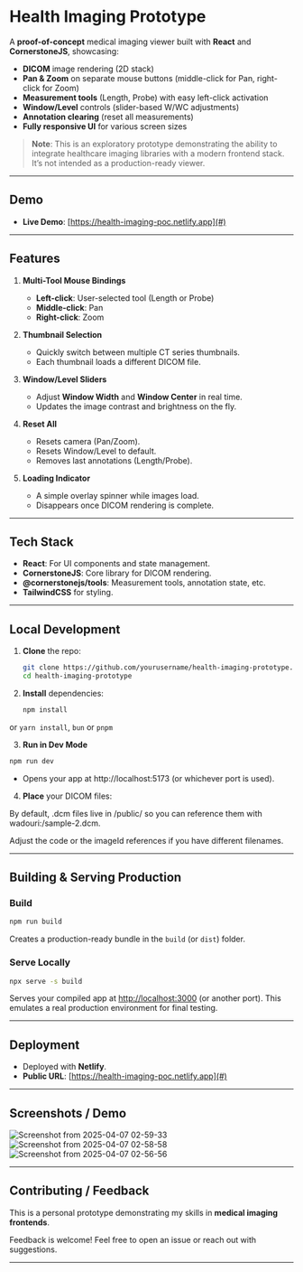 # Health Imaging Prototype

A **proof-of-concept** medical imaging viewer built with **React** and **CornerstoneJS**, showcasing:

- **DICOM** image rendering (2D stack)  
- **Pan & Zoom** on separate mouse buttons (middle-click for Pan, right-click for Zoom)  
- **Measurement tools** (Length, Probe) with easy left-click activation  
- **Window/Level** controls (slider-based W/WC adjustments)  
- **Annotation clearing** (reset all measurements)  
- **Fully responsive UI** for various screen sizes  

> **Note**: This is an exploratory prototype demonstrating the ability to integrate healthcare imaging libraries with a modern frontend stack. It’s not intended as a production-ready viewer.

---

## Demo

- **Live Demo**: [https://health-imaging-poc.netlify.app](#)  

---

## Features

1. **Multi-Tool Mouse Bindings**  
   - **Left-click**: User-selected tool (Length or Probe)  
   - **Middle-click**: Pan  
   - **Right-click**: Zoom  

2. **Thumbnail Selection**  
   - Quickly switch between multiple CT series thumbnails.  
   - Each thumbnail loads a different DICOM file.

3. **Window/Level Sliders**  
   - Adjust **Window Width** and **Window Center** in real time.  
   - Updates the image contrast and brightness on the fly.

4. **Reset All**  
   - Resets camera (Pan/Zoom).  
   - Resets Window/Level to default.  
   - Removes last annotations (Length/Probe).

5. **Loading Indicator**  
   - A simple overlay spinner while images load.  
   - Disappears once DICOM rendering is complete.

---

## Tech Stack

- **React**: For UI components and state management.  
- **CornerstoneJS**: Core library for DICOM rendering.  
- **@cornerstonejs/tools**: Measurement tools, annotation state, etc.  
- **TailwindCSS** for styling.

---

## Local Development

1. **Clone** the repo:
   ```bash
   git clone https://github.com/yourusername/health-imaging-prototype.git
   cd health-imaging-prototype
   ```
2. **Install** dependencies:
   ```bash
   npm install
   ```
or `yarn install`, `bun` or `pnpm`

3. **Run in Dev Mode**
```bash
npm run dev
```
- Opens your app at http://localhost:5173 (or whichever port is used).

4. **Place** your DICOM files:

By default, .dcm files live in /public/ so you can reference them with wadouri:/sample-2.dcm.

Adjust the code or the imageId references if you have different filenames.

---
## Building & Serving Production

### Build
```bash
npm run build
```
Creates a production-ready bundle in the `build` (or `dist`) folder.

### Serve Locally
```bash
npx serve -s build
```
Serves your compiled app at [http://localhost:3000](http://localhost:3000) (or another port).
This emulates a real production environment for final testing.

---

## Deployment

- Deployed with **Netlify**.
- **Public URL**: [https://health-imaging-poc.netlify.app](#)  

---

## Screenshots / Demo
![Screenshot from 2025-04-07 02-59-33](https://github.com/user-attachments/assets/3033e98c-d9b0-4475-b58f-438b5ed778d5)
![Screenshot from 2025-04-07 02-58-58](https://github.com/user-attachments/assets/aa3ed209-e49b-4733-9c73-0b90d9327453)
![Screenshot from 2025-04-07 02-56-56](https://github.com/user-attachments/assets/3cb51c8e-470b-4134-9392-ab3ef5928585)

---

## Contributing / Feedback

This is a personal prototype demonstrating my skills in **medical imaging frontends**.

Feedback is welcome! Feel free to open an issue or reach out with suggestions.

---



